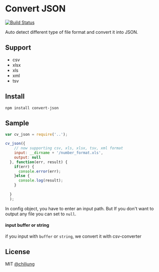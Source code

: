 # Convert JSON

[![Build Status](https://travis-ci.org/DataGarage/convert-json.png?branch=master)](https://travis-ci.org/DataGarage/convert-json)

Auto detect different type of file format and convert it into JSON.

## Support

- csv
- xlsx
- xls
- xml
- tsv

## Install

```
npm install convert-json
```

## Sample

```javascript
var cv_json = require('..');

cv_json({
    // now supporting csv, xls, xlsx, tsv, xml format
    input: __dirname + '/number_format.xls',
    output: null
  }, function(err, result) {
    if(err) {
      console.error(err);
    }else {
      console.log(result);
    }
  
  }
  );
```

In config object, you have to enter an input path. But If you don't want to output any file you can set to `null`.

#### input buffer or string
if you input with `buffer` or `string`, we convert it with csv-converter

## License

MIT [@chiljung](http://github.com/chilijung)
